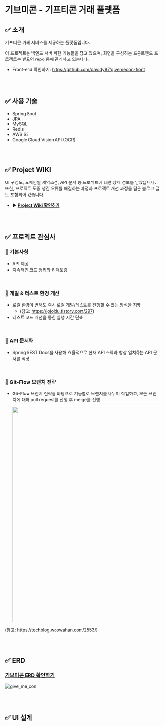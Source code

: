 # 기브미콘 - 기프티콘 거래 플랫폼

## ✅ 소개
기프티콘 거래 서비스를 제공하는 플랫폼입니다.

이 프로젝트는 백엔드 서버 위한 기능들을 담고 있으며, 화면을 구성하는 프론트엔드 프로젝트는 별도의 repo 통해 관리하고 있습니다.
* Front-end 확인하기: https://github.com/davidy87/givemecon-front

<br>
<br>

## ✅ 사용 기술

* Spring Boot
* JPA
* MySQL
* Redis
* AWS S3
* Google Cloud Vision API (OCR)

<br>
<br>

## ✅ Project WIKI
UI 구성도, 도메인별 제약조건, API 문서 등 프로젝트에 대한 상세 정보를 담았습니다. 또한, 프로젝트 도중 생긴 오류를
해결하는 과정과 프로젝트 개선 과정을 담은 블로그 글도 포함되어 있습니다.

* ▶️ **[Project Wiki 확인하기](https://github.com/davidy87/give-me-con/wiki)**

<br>
<br>

## ✅ 프로젝트 관심사

### 💠 기본사항
* API 제공
* 지속적인 코드 정리와 리팩토링

<br>

### 💠 개발 & 테스트 환경 개선
* 로컬 환경이 변해도 즉시 로컬 개발/테스트를 진행할 수 있는 방식을 지향
  - (참고: https://jojoldu.tistory.com/297)
* 테스트 코드 개선을 통한 실행 시간 단축

<br>

### 💠 API 문서화
* Spring REST Docs을 사용해 효율적으로 현재 API 스펙과 항상 일치하는 API 문서를 작성

<br>

### 💠 Git-Flow 브랜치 전략
* Git-Flow 브랜치 전략을 바탕으로 기능별로 브랜치를 나누어 작업하고, 모든 브랜치에 대해 pull request를 진행 후 
merge를 진행

  <img src="https://devocean.sk.com/editorImg/2023/12/15/6c564810665399f6549ed2bffc7e763c7e39f5fab128a3442ddeb44ee6593c04" alt="" width="700"/>

(참고: https://techblog.woowahan.com/2553/)

<br>
<br>

## ✅ ERD

### [기브미콘 ERD 확인하기](https://www.erdcloud.com/p/sH3M9BHp2TXvXo5yG)
![give_me_con](https://github.com/user-attachments/assets/6d980503-b5bb-47bd-a39c-d9eec7a34a24)

<br>
<br>

## ✅ UI 설계
